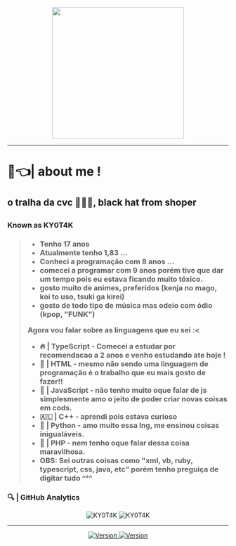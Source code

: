 <center>
    <img width = 300 src = "https://uploaddeimagens.com.br/images/003/575/597/full/20211207_232815.png?1638934254">
    <div align = "center">
</center>

<hr>

<h1> 👺👈| about me !</h1>
            <h2> o tralha da cvc 🥋🇦🇱, black hat from shoper<h2>
<h3> Known as KY0T4K <h3>
<blockquote>
  <ul>
    <li> Tenho 17 anos </li>
    <li> Atualmente tenho 1,83 ... </li>
    <li> Conheci a programação com 8 anos ... </li>
    <li> comecei a programar com 9 anos porém tive que dar um tempo pois eu estava ficando muito tóxico.</li>
    <li> gosto muito de animes, preferidos (kenja no mago, koi to uso, tsuki ga kirei) </li>
        <li> gosto de todo tipo de música mas odeio com ódio (kpop, "FUNK")
  </ul>
    Agora vou falar sobre as linguagens que eu sei :<
</p>
<ul>
    <li>
       🔥 | TypeScript - Comecei a estudar por recomendacao a 2 anos e venho estudando ate hoje !
    </li>
    <li>
       👺 | HTML - mesmo não sendo uma linguagem de programação é o trabalho que eu mais gosto de fazer!!
    </li>
    <li>
       🥋 | JavaScript - não tenho muito oque falar de js simplesmente amo o jeito de poder criar novas coisas em cods.
    </li>
     <li> 
       🇦🇱 | C++ - aprendi pois estava curioso
     </li>
     <li>
       🌹 | Python - amo muito essa lng, me ensinou coisas inigualáveis.
     </l1>
     <li> 
       👑 | PHP - nem tenho oque falar dessa coisa maravilhosa.
     </li>
    <li> 
       OBS: Sei outras coisas como "xml, vb, ruby, typescript, css, java, etc" porém tenho preguiça de digitar tudo ^°^
    </li> 
</ul>
</blockquote>
    <h3>
       🔍 | GitHub Analytics
    </h3>
<div align = "center">
    <img src = "https://github-readme-stats.vercel.app/api?username=KY0T4K&show_icons=true&theme=tokyonight" alt = "KY0T4K" style = "min-width = 50%">
<img src = "https://github-readme-stats.vercel.app/api/top-langs/?username=KY0T4K&theme=tokyonight&layout=compact" alt = "KY0T4K" style = "max-width = 70%" / >
</div>
<hr>
<div align = "center">
     <a href="https://www.instagram.com/invites/contact/?i=6inbi3sxm1zw&utm_content=l509tcl"> <img alt = "Version" src = "https://img.shields.io/static/v1?label=Instagram&message=KY0T4K&style=for-the- emblema & color = blue & logo = instagram "/> </a>
     <a href="https://wa.me/556798650047"> <img alt = "Version" src = "https://img.shields.io/static/v1?label=Whatsapp&message=KY0T4K&style=for-the- emblema & color = red & logo = whatsapp "/> </a>
</div>

